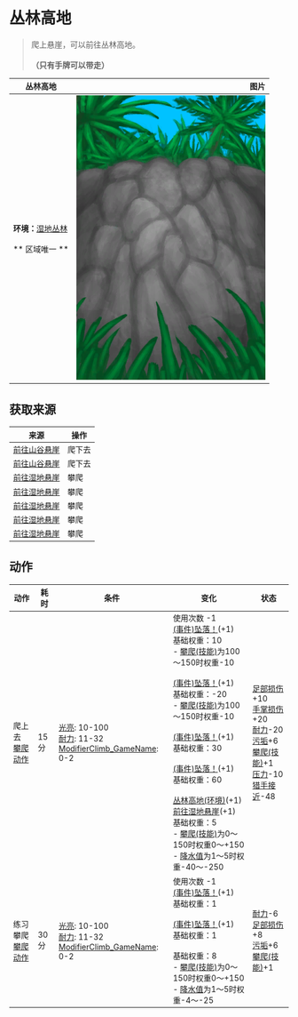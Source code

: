 # 丛林高地  
> 爬上悬崖，可以前往丛林高地。<br><br><b>（只有手牌可以带走）</b>  
  
  丛林高地  |   图片   
 ----  |  ----:   
 **环境：**[湿地丛林](Wetlands.md)<br><br>** 区域唯一 **  |  ![](Sprite/CliffsUp.png)   
  
## 获取来源  
来源  |  操作  
----  |  ----  
[前往山谷悬崖](Path_JungleHighlandsToValley.md)  |  爬下去  
[前往山谷悬崖](Path_JungleHighlandsToValley.md)  |  爬下去  
[前往湿地悬崖](Path_JungleHighlandsToWetlands.md)  |  攀爬  
[前往湿地悬崖](Path_JungleHighlandsToWetlands.md)  |  攀爬  
[前往湿地悬崖](Path_JungleHighlandsToWetlands.md)  |  攀爬  
[前往湿地悬崖](Path_JungleHighlandsToWetlands.md)  |  攀爬  
[前往湿地悬崖](Path_JungleHighlandsToWetlands.md)  |  攀爬  
## 动作  
动作  |  耗时  |  条件  |  变化  |  状态  
----  |  ----  |  ----  |  ----  |  ----  
爬上去<br>[攀爬动作](ClimbAction.md)  |  15分  |  [光亮](Light.md): 10-100<br>[耐力](Stamina.md): 11-32<br>[ModifierClimb_GameName](ModifierClimb.md): 0-2  |  使用次数  -1<br>[(事件)坠落！](Event_FallFracture.md)(+1)<br>基础权重：10<br>- [攀爬(技能)](Skill_Climbing.md)为100～150时权重-10<br><br>[(事件)坠落！](Event_FallSprains.md)(+1)<br>基础权重：-20<br>- [攀爬(技能)](Skill_Climbing.md)为100～150时权重-10<br><br>[(事件)坠落！](Event_FallAbrasion.md)(+1)<br>基础权重：30<br><br>[(事件)坠落！](Event_FallBruise.md)(+1)<br>基础权重：60<br><br>[丛林高地(环境)](Env_JungleHighlands.md)(+1)<br>[前往湿地悬崖](Path_JungleHighlandsToWetlands.md)(+1)<br>基础权重：5<br>- [攀爬(技能)](Skill_Climbing.md)为0～150时权重0～+150<br>- [降水值](RainValue.md)为1～5时权重-40～-250<br>  |  [足部损伤](FootDamage.md)+10<br>[手掌损伤](HandDamage.md)+20<br>[耐力](Stamina.md)-20<br>[污垢](Filth.md)+6<br>[攀爬(技能)](Skill_Climbing.md)+1<br>[压力](Stress.md)-10<br>[猎手接近](HuntersProximity.md)-48  
练习攀爬<br>[攀爬动作](ClimbAction.md)  |  30分  |  [光亮](Light.md): 10-100<br>[耐力](Stamina.md): 11-32<br>[ModifierClimb_GameName](ModifierClimb.md): 0-2  |  使用次数  -1<br>[(事件)坠落！](Event_FallAbrasion.md)(+1)<br>基础权重：1<br><br>[(事件)坠落！](Event_FallBruise.md)(+1)<br>基础权重：1<br><br>基础权重：8<br>- [攀爬(技能)](Skill_Climbing.md)为0～150时权重0～+150<br>- [降水值](RainValue.md)为1～5时权重-4～-25<br>  |  [耐力](Stamina.md)-6<br>[足部损伤](FootDamage.md)+8<br>[污垢](Filth.md)+6<br>[攀爬(技能)](Skill_Climbing.md)+1  
